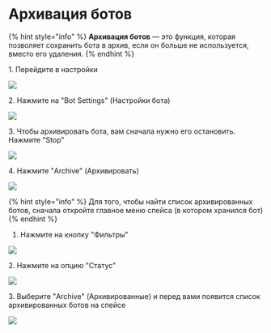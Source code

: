# Архивация ботов

{% hint style="info" %}
**Архивация ботов** — это функция, которая позволяет сохранить бота в архив, если он больше не используется, вместо его удаления.
{% endhint %}



1\. Перейдите в настройки&#x20;

![](https://ajeuwbhvhr.cloudimg.io/colony-recorder.s3.amazonaws.com/files/2024-10-01/188ced0f-dce9-4aa0-ac05-a74b8a3db0cf/user_cropped_screenshot.jpeg?tl_px=0,0\&br_px=1719,757\&force_format=jpeg\&q=100\&width=1120.0\&wat=1\&wat_opacity=1\&wat_gravity=northwest\&wat_url=https://colony-recorder.s3.amazonaws.com/images/watermarks/EAB308_standard.png\&wat_pad=423,14)

2\. Нажмите на "Bot Settings" (Настройки бота)&#x20;

![](https://ajeuwbhvhr.cloudimg.io/colony-recorder.s3.amazonaws.com/files/2024-10-01/b8dd305d-1b38-470a-a18d-4250d0b590c4/user_cropped_screenshot.jpeg?tl_px=0,0\&br_px=1719,697\&force_format=jpeg\&q=100\&width=1120.0\&wat=1\&wat_opacity=1\&wat_gravity=northwest\&wat_url=https://colony-recorder.s3.amazonaws.com/images/watermarks/EAB308_standard.png\&wat_pad=52,77)

3\. Чтобы архивировать бота, вам сначала нужно его остановить. Нажмите "Stop"

![](https://ajeuwbhvhr.cloudimg.io/colony-recorder.s3.amazonaws.com/files/2024-10-01/5f06721c-18b7-420b-b388-f8acf546221d/user_cropped_screenshot.jpeg?tl_px=739,0\&br_px=2459,961\&force_format=jpeg\&q=100\&width=1120.0\&wat=1\&wat_opacity=1\&wat_gravity=northwest\&wat_url=https://colony-recorder.s3.amazonaws.com/images/watermarks/EAB308_standard.png\&wat_pad=523,227)

4\. Нажмите "Archive" (Архивировать)

![](https://ajeuwbhvhr.cloudimg.io/colony-recorder.s3.amazonaws.com/files/2024-10-01/50543974-8a8e-4d70-9023-c26b4ed1156f/user_cropped_screenshot.jpeg?tl_px=991,0\&br_px=2711,961\&force_format=jpeg\&q=100\&width=1120.0\&wat=1\&wat_opacity=1\&wat_gravity=northwest\&wat_url=https://colony-recorder.s3.amazonaws.com/images/watermarks/EAB308_standard.png\&wat_pad=523,229)

{% hint style="info" %}
Для того, чтобы найти список архивированных ботов, сначала откройте главное меню спейса (в котором хранился бот)
{% endhint %}

1. Нажмите на кнопку "Фильтры"

![](https://ajeuwbhvhr.cloudimg.io/colony-recorder.s3.amazonaws.com/files/2024-10-01/f0596acd-bd02-4a68-80c9-8ade2d67dab2/user_cropped_screenshot.jpeg?tl_px=1160,130\&br_px=2880,1091\&force_format=jpeg\&q=100\&width=1120.0\&wat=1\&wat_opacity=1\&wat_gravity=northwest\&wat_url=https://colony-recorder.s3.amazonaws.com/images/watermarks/EAB308_standard.png\&wat_pad=778,277)

2\. Нажмите на опцию "Статус"

![](https://ajeuwbhvhr.cloudimg.io/colony-recorder.s3.amazonaws.com/files/2024-10-01/4f29ae56-7dcd-4ad0-b4cf-5df4255dfe34/user_cropped_screenshot.jpeg?tl_px=708,0\&br_px=2428,924\&force_format=jpeg\&q=100\&width=1120.0\&wat=1\&wat_opacity=1\&wat_gravity=northwest\&wat_url=https://colony-recorder.s3.amazonaws.com/images/watermarks/EAB308_standard.png\&wat_pad=524,450)

3\.  Выберите "Archive" (Архивированные) и перед вами появится список архивированных ботов на спейсе&#x20;

![](https://ajeuwbhvhr.cloudimg.io/colony-recorder.s3.amazonaws.com/files/2024-10-01/2b32f918-3fe0-474d-9bff-7fc34202735d/user_cropped_screenshot.jpeg?tl_px=509,213\&br_px=2229,1175\&force_format=jpeg\&q=100\&width=1120.0\&wat=1\&wat_opacity=1\&wat_gravity=northwest\&wat_url=https://colony-recorder.s3.amazonaws.com/images/watermarks/EAB308_standard.png\&wat_pad=524,504)
